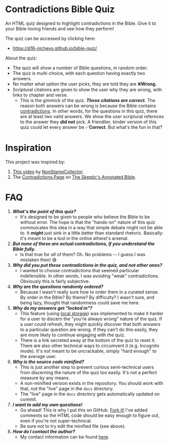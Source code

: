 # Contradictions Bible Quiz

An HTML quiz designed to highlight contradictions in the Bible. Give it to your Bible-loving friends and see how they perform!

The quiz can be accessed by clicking here:

* https://d16-nichevo.github.io/bible-quiz/

About the quiz:

* The quiz will show a number of Bible questions, in random order.
* The quiz is multi-choice, with each question having exactly two answers.
* No matter what option the user picks, they are told they are ❌**Wrong**.
* Scriptural citations are given to show the user why they are wrong, with links to chapter and verse.
  * This is the gimmick of the quiz. ***These citations are correct.*** The reason both answers can be wrong is because the Bible contains [contradictions](https://skepticsannotatedbible.com/first/contra2_list.html). In other words, for the questions in this quiz, there are at least two valid answers. We show the user scriptural refernces to the answer they ***did not*** pick. A friendlier, kinder version of this quiz could let every answer be ✅**Correct**. But what's the fun in that?

# Inspiration

This project was inspired by:

1. [This video](https://www.youtube.com/watch?v=RB3g6mXLEKk) by [NonStampCollector](nonstampcollector.com).
1. The [Contradictions Page](https://skepticsannotatedbible.com/first/contra2_list.html) on [The Skeptic's Annotated Bible](https://skepticsannotatedbible.com/).

# FAQ

1. ***What's the point of this quiz?***
   * It's designed to be given to people who believe the Bible to be without error. The hope is that the "hands-on" nature of this quiz commuicates this idea in a way that simple debate might not be able to. It ***might*** just sink in a little better than standard rhetoric. Basically: it's meant to be a tool in the online atheist's arsenal.
1. ***But none of these are actual contradictions, if you understand the Bible fully.***
   * Is that true for *all* of them? Oh. No problems -- I guess I was mistaken then! 😅
1. ***Why did you put these contradictions in the quiz, and not other ones?***
   * I wanted to choose contradictions that seemed particular indefensible. In other words, I was avoiding "weak" contradictions. Obviously this is fairly subjective.
1. ***Why are the questions randomly ordered?***
   * Because I wasn't really sure how to order them in a curated sense. By order in the Bible? By theme? By difficulty? I wasn't sure, and being lazy, thought that randomness could save me here.
1. ***Why do my answers get "locked in"?***
   * This feature (using [local storage](https://developer.mozilla.org/en-US/docs/Web/API/Window/localStorage)) was implemented to make it harder for a user to discern the "you're always wrong" nature of the quiz. If a user could refresh, they might quickly discover that both answers to a particular question are wrong. If they can't do this easily, they are more likely to continue engaging with the quiz.
   * There is a link secreted away at the bottom of the quiz to reset it. There are also other technical ways to circumvent it (e.g. Incognito mode). It's not meant to be uncrackable, simply "hard enough" to the average user.
1. ***Why is the source code minified?***
   * This is just another step to prevent curious semi-technical users from discerning the nature of the quiz too easily. It's not a perfect measure by any means.
   * A non-minified version exists in the repository. You should work with that, not the "live" page in the `docs` directory.
   * The "live" page in the `docs` directory gets automatically updated on commit.
1. ***I want to add my own questions!***
   * Go ahead! This is why I put this on GitHub. [Fork it!](https://heardlibrary.github.io/digital-scholarship/manage/control/github/fork/) I've added comments so the HTML code should be easy enough to figure out, even if you're not super-technical.
   * Be sure not to try edit the minified file (see above).
1. ***How do I contact the author?***
   * My contact information can be found [here](https://deck16.net/contact).
